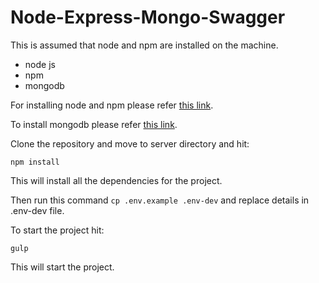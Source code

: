 # Node-Express-Mongo-Swagger

This is assumed that node and npm are installed on the machine.

 * node js
 * npm
 * mongodb

For installing node and npm please refer [this link](https://nodejs.org/en/download/package-manager/).

To install mongodb please refer [this link](https://docs.mongodb.com/manual/tutorial/install-mongodb-on-ubuntu/).

Clone the repository and move to server directory and hit:

```npm install```

This will install all the dependencies for the project.

Then run this command ```cp .env.example .env-dev``` and replace details in .env-dev file.

To start the project hit:  

```gulp```

This will start the project.
